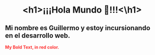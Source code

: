 <div background="#f3f7fe">
    <h1 align="center" color="#44536B" >&lt;h1&gt;¡¡¡Hola Mundo 🖖!!!&lt;&#92;h1&gt;</h1>
    <h2>Mi nombre es Guillermo y estoy incursionando en el desarrollo web.</h2>
    <strong style="color: red; opacity: 0.80;">My Bold Text, in red color.</strong>
<div>

